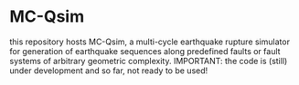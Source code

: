 # MC-Qsim
this repository hosts MC-Qsim, a multi-cycle earthquake rupture simulator for generation of earthquake sequences along predefined faults or fault systems of arbitrary geometric complexity.
IMPORTANT: the code is (still) under development and so far, not ready to be used! 
